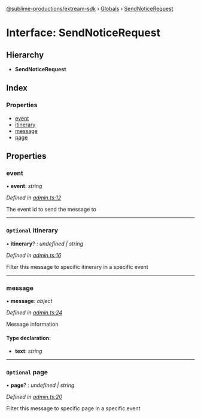 [@sublime-productions/extream-sdk](../README.md) › [Globals](../globals.md) › [SendNoticeRequest](sendnoticerequest.md)

# Interface: SendNoticeRequest

## Hierarchy

* **SendNoticeRequest**

## Index

### Properties

* [event](sendnoticerequest.md#event)
* [itinerary](sendnoticerequest.md#optional-itinerary)
* [message](sendnoticerequest.md#message)
* [page](sendnoticerequest.md#optional-page)

## Properties

###  event

• **event**: *string*

*Defined in [admin.ts:12](https://github.com/Extream-SaaS/ex-sdk/blob/f6d569e/src/admin.ts#L12)*

The event id to send the message to

___

### `Optional` itinerary

• **itinerary**? : *undefined | string*

*Defined in [admin.ts:16](https://github.com/Extream-SaaS/ex-sdk/blob/f6d569e/src/admin.ts#L16)*

Filter this message to specific itinerary in a specific event

___

###  message

• **message**: *object*

*Defined in [admin.ts:24](https://github.com/Extream-SaaS/ex-sdk/blob/f6d569e/src/admin.ts#L24)*

Message information

#### Type declaration:

* **text**: *string*

___

### `Optional` page

• **page**? : *undefined | string*

*Defined in [admin.ts:20](https://github.com/Extream-SaaS/ex-sdk/blob/f6d569e/src/admin.ts#L20)*

Filter this message to specific page in a specific event
